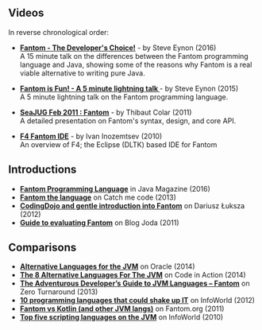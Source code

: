 ## Videos ##

In reverse chronological order:

 - **[Fantom - The Developer's Choice!](https://www.youtube.com/watch?v=klC9kCftp9A)** - by Steve Eynon (2016)  
   A 15 minute talk on the differences between the Fantom programming language and Java, showing some of the reasons why Fantom is a real viable alternative to writing pure Java.

 - **[Fantom is Fun! - A 5 minute lightning talk ](https://www.youtube.com/watch?v=EtUXp-qDhcw)** - by Steve Eynon (2015)  
   A 5 minute lightning talk on the Fantom programming language. 

 - **[SeaJUG Feb 2011 : Fantom](https://vimeo.com/20257517)** - by Thibaut Colar (2011)  
   A detailed presentation on Fantom's syntax, design, and core API.

 - **[F4 Fantom IDE](https://www.youtube.com/watch?v=zVqHsFs_RJo)** - by 
Ivan Inozemtsev (2010)  
  An overview of F4; the Eclipse (DLTK) based IDE for Fantom



## Introductions ##
 - **[Fantom Programming Language](http://www.javamagazine.mozaicreader.com/SeptOct2016/Twitter#&pageSet=53&page=0)** in Java Magazine (2016)
 - **[Fantom the language](http://www.catchmecode.com/2013/02/fantom-language.html)** on Catch me code (2013)
 - **[CodingDojo and gentle introduction into Fantom](https://luksza.org/2012/codingdojo-and-gentle-introduction-into-fantom/)** on Dariusz Łuksza (2012)
 - **[Guide to evaluating Fantom](http://blog.joda.org/2011/11/guide-to-evaluating-fantom.html)** on Blog Joda (2011)


## Comparisons ##

 - **[Alternative Languages for the JVM](http://www.oracle.com/technetwork/articles/java/architect-languages-2266279.html)** on Oracle (2014)
 - **[The 8 Alternative Languages For The JVM](http://www.speakingcs.com/2014/07/the-8-alternative-languages-for-jvm.html)** on Code in Action (2014)
 - **[The Adventurous Developer’s Guide to JVM Languages – Fantom](https://zeroturnaround.com/rebellabs/the-adventurous-developers-guide-to-jvm-languages-fantom/)** on Zero Turnaround (2013)
 - **[10 programming languages that could shake up IT](http://www.infoworld.com/article/2618168/application-development/10-programming-languages-that-could-shake-up-it.html)** on InfoWorld (2012)
 - **[Fantom vs Kotlin (and other JVM langs)](http://fantom.org/forum/topic/1581)** on Fantom.org (2011)
 - **[Top five scripting languages on the JVM](http://www.infoworld.com/article/2627426/application-development/top-five-scripting-languages-on-the-jvm.html)** on InfoWorld (2010)